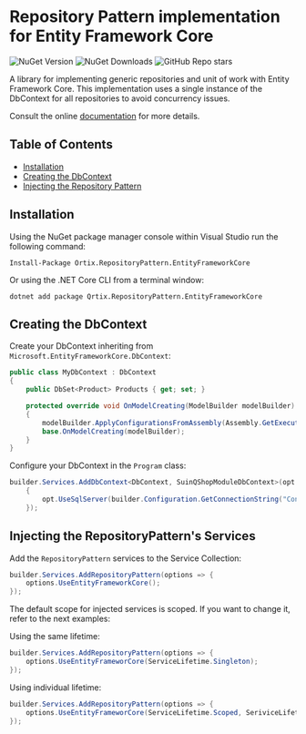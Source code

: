 # Repository Pattern implementation for Entity Framework Core

![NuGet Version](https://img.shields.io/nuget/v/Qrtix.RepositoryPattern.EntityFrameworkCore?style=flat&logo=nuget)
![NuGet Downloads](https://img.shields.io/nuget/dt/Qrtix.RepositoryPattern.EntityFrameworkCore?style=flat&logo=nuget)
![GitHub Repo stars](https://img.shields.io/github/stars/Q-rtix/RepositoryPattern?style=flat&logo=github)

A library for implementing generic repositories and unit of work with Entity Framework Core.
This implementation uses a single instance of the DbContext for all repositories to avoid concurrency issues.

Consult the online [documentation](https://q-rtix.github.io/RepositoryPattern/) for more details.

## Table of Contents

- [Installation](#installation)
- [Creating the DbContext](#creating-the-dbcontext)
- [Injecting the Repository Pattern](#injecting-the-repositorypatterns-services)

## Installation

Using the NuGet package manager console within Visual Studio run the following command:

```
Install-Package Ortix.RepositoryPattern.EntityFrameworkCore
```

Or using the .NET Core CLI from a terminal window:

```
dotnet add package Qrtix.RepositoryPattern.EntityFrameworkCore
```

## Creating the DbContext

Create your DbContext inheriting from `Microsoft.EntityFrameworkCore.DbContext`:

```csharp
public class MyDbContext : DbContext
{
    public DbSet<Product> Products { get; set; }  

    protected override void OnModelCreating(ModelBuilder modelBuilder)
	{
		modelBuilder.ApplyConfigurationsFromAssembly(Assembly.GetExecutingAssembly());
		base.OnModelCreating(modelBuilder);
	}
}
```

Configure your DbContext in the `Program` class:

```csharp
builder.Services.AddDbContext<DbContext, SuinQShopModuleDbContext>(opt =>
    {
        opt.UseSqlServer(builder.Configuration.GetConnectionString("ConnectionString"));
    });
```

## Injecting the RepositoryPattern's Services

Add the `RepositoryPattern` services to the Service Collection:


```csharp
builder.Services.AddRepositoryPattern(options => {
    options.UseEntityFrameworkCore();
});
```

The default scope for injected services is scoped. If you want to change it, refer to the next examples:

Using the same lifetime:
```csharp
builder.Services.AddRepositoryPattern(options => {
    options.UseEntityFrameworCore(ServiceLifetime.Singleton);
});
```

Using individual lifetime:
```csharp
builder.Services.AddRepositoryPattern(options => {
    options.UseEntityFrameworCore(ServiceLifetime.Scoped, SeriviceLifetime.Singleton);
});
```